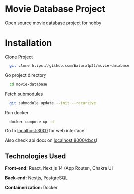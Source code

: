 # Movie Database Project

Open source movie database project for hobby

# Installation

Clone Project

```bash
  git clone https://github.com/Baturalp52/movie-database
```

Go project directory

```bash
  cd movie-database
```

Fetch submodules

```bash
  git submodule update --init --recursive
```

Run docker

```bash
  docker compose up -d
```

Go to [localhost:3000](http://localhost:3000) for web interface

Also check api docs on [localhost:8000/docs](http://localhost:8000/docs)!

## Technologies Used

**Front-end:** React, Next.js 14 (App Router), Chakra UI

**Back-end:** Nestjs, PostgreSQL

**Containerization:** Docker
